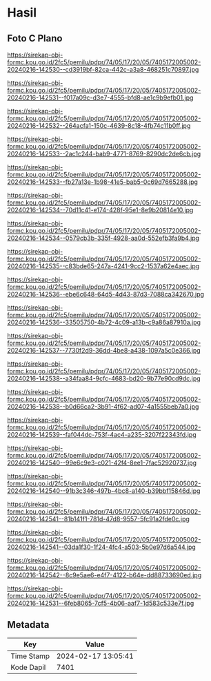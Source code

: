 # Hasil

## Foto C Plano

https://sirekap-obj-formc.kpu.go.id/2fc5/pemilu/pdpr/74/05/17/20/05/7405172005002-20240216-142530--cd3919bf-82ca-442c-a3a8-468251c70897.jpg

https://sirekap-obj-formc.kpu.go.id/2fc5/pemilu/pdpr/74/05/17/20/05/7405172005002-20240216-142531--f017a09c-d3e7-4555-bfd8-ae1c9b9efb01.jpg

https://sirekap-obj-formc.kpu.go.id/2fc5/pemilu/pdpr/74/05/17/20/05/7405172005002-20240216-142532--264acfa1-150c-4639-8c18-4fb74c11b0ff.jpg

https://sirekap-obj-formc.kpu.go.id/2fc5/pemilu/pdpr/74/05/17/20/05/7405172005002-20240216-142533--2ac1c244-bab9-4771-8769-8290dc2de6cb.jpg

https://sirekap-obj-formc.kpu.go.id/2fc5/pemilu/pdpr/74/05/17/20/05/7405172005002-20240216-142533--fb27a13e-1b98-41e5-bab5-0c69d7665288.jpg

https://sirekap-obj-formc.kpu.go.id/2fc5/pemilu/pdpr/74/05/17/20/05/7405172005002-20240216-142534--70d11c41-e174-428f-95e1-8e9b20814e10.jpg

https://sirekap-obj-formc.kpu.go.id/2fc5/pemilu/pdpr/74/05/17/20/05/7405172005002-20240216-142534--0579cb3b-335f-4928-aa0d-552efb3fa9b4.jpg

https://sirekap-obj-formc.kpu.go.id/2fc5/pemilu/pdpr/74/05/17/20/05/7405172005002-20240216-142535--c83bde65-247a-4241-9cc2-1537a62e4aec.jpg

https://sirekap-obj-formc.kpu.go.id/2fc5/pemilu/pdpr/74/05/17/20/05/7405172005002-20240216-142536--ebe6c648-64d5-4d43-87d3-7088ca342670.jpg

https://sirekap-obj-formc.kpu.go.id/2fc5/pemilu/pdpr/74/05/17/20/05/7405172005002-20240216-142536--33505750-4b72-4c09-a13b-c9a86a87910a.jpg

https://sirekap-obj-formc.kpu.go.id/2fc5/pemilu/pdpr/74/05/17/20/05/7405172005002-20240216-142537--7730f2d9-36dd-4be8-a438-1097a5c0e366.jpg

https://sirekap-obj-formc.kpu.go.id/2fc5/pemilu/pdpr/74/05/17/20/05/7405172005002-20240216-142538--a34faa84-9cfc-4683-bd20-9b77e90cd9dc.jpg

https://sirekap-obj-formc.kpu.go.id/2fc5/pemilu/pdpr/74/05/17/20/05/7405172005002-20240216-142538--b0d66ca2-3b91-4f62-ad07-4a1555beb7a0.jpg

https://sirekap-obj-formc.kpu.go.id/2fc5/pemilu/pdpr/74/05/17/20/05/7405172005002-20240216-142539--faf044dc-753f-4ac4-a235-3207f22343fd.jpg

https://sirekap-obj-formc.kpu.go.id/2fc5/pemilu/pdpr/74/05/17/20/05/7405172005002-20240216-142540--99e6c9e3-c021-42f4-8ee1-7fac52920737.jpg

https://sirekap-obj-formc.kpu.go.id/2fc5/pemilu/pdpr/74/05/17/20/05/7405172005002-20240216-142540--91b3c346-497b-4bc8-a140-b39bbf15846d.jpg

https://sirekap-obj-formc.kpu.go.id/2fc5/pemilu/pdpr/74/05/17/20/05/7405172005002-20240216-142541--81b141f1-781d-47d8-9557-5fc91a2fde0c.jpg

https://sirekap-obj-formc.kpu.go.id/2fc5/pemilu/pdpr/74/05/17/20/05/7405172005002-20240216-142541--03da1f30-1f24-4fc4-a503-5b0e97d6a544.jpg

https://sirekap-obj-formc.kpu.go.id/2fc5/pemilu/pdpr/74/05/17/20/05/7405172005002-20240216-142542--8c9e5ae6-e4f7-4122-b64e-dd88733690ed.jpg

https://sirekap-obj-formc.kpu.go.id/2fc5/pemilu/pdpr/74/05/17/20/05/7405172005002-20240216-142531--6feb8065-7cf5-4b06-aaf7-1d583c533e7f.jpg


## Metadata

| Key        | Value               |
| ---------- | ------------------- |
| Time Stamp | 2024-02-17 13:05:41 |
| Kode Dapil | 7401                |



